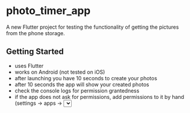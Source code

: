 # photo_timer_app

A new Flutter project for testing the functionality of getting the pictures from the phone storage.

## Getting Started

- uses Flutter
- works on Android (not tested on iOS)
- after launching you have 10 seconds to create your photos
- after 10 seconds the app will show your created photos
- check the console logs for permission grantedness
- if the app does not ask for permissions, add permissions to it by hand (settings -> apps -> <select the app> -> photos)
